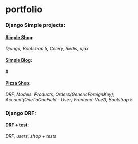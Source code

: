 # portfolio
### Django Simple projects:

#### [Simple Shop](https://github.com/maksimuspiter/simple_shop_final_proj): 
_Django, Bootstrap 5, Celery, Redis, ajax_

#### [Simple Blog](https://github.com/maksimuspiter/simple_blog_final_proj): 
_#_

#### [Pizza Shop](https://github.com/maksimuspiter/pizza_shop_final_proj): 
_DRF, Models: Products, Orders(GenericForeignKey), Account(OneToOneField - User)_
_Frontend: Vue3, Bootstrap 5_

### Django DRF:
#### [DRF + test](https://github.com/maksimuspiter/drf_with_test): 
_DRF, users, shop + tests_
